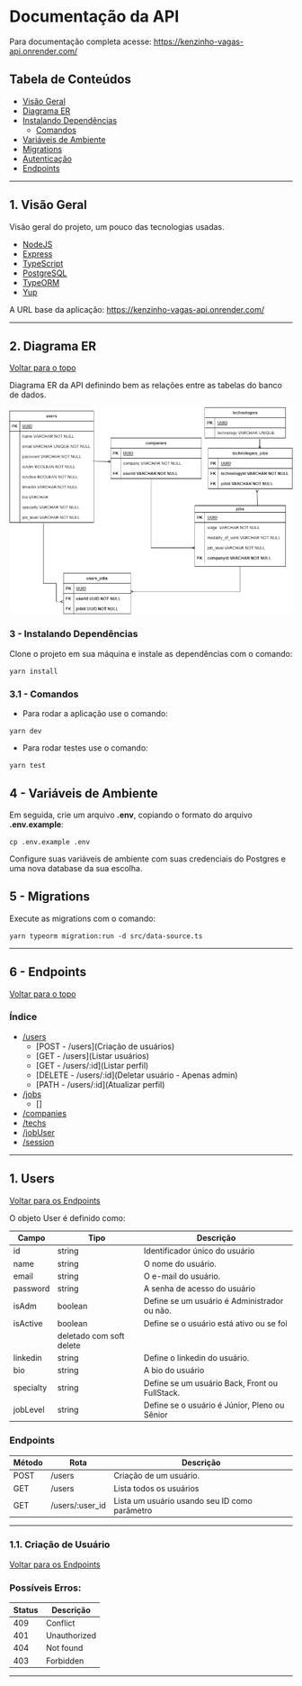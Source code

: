 # Documentação da API

Para documentação completa acesse: https://kenzinho-vagas-api.onrender.com/

## Tabela de Conteúdos

- [Visão Geral](#1-visão-geral)
- [Diagrama ER](#2-diagrama-er)
- [Instalando Dependências](#3-instalando-dependências)
	- [Comandos](#31-instalando-dependências)
- [Variáveis de Ambiente](#4-variáveis-de-ambiente)
- [Migrations](#5-migrations)
- [Autenticação](#6-autenticação)
- [Endpoints](#7-endpoints)

---

## 1. Visão Geral

Visão geral do projeto, um pouco das tecnologias usadas.

- [NodeJS](https://nodejs.org/en/)
- [Express](https://expressjs.com/pt-br/)
- [TypeScript](https://www.typescriptlang.org/)
- [PostgreSQL](https://www.postgresql.org/)
- [TypeORM](https://typeorm.io/)
- [Yup](https://www.npmjs.com/package/yup)

A URL base da aplicação:
https://kenzinho-vagas-api.onrender.com/

---

## 2. Diagrama ER
[ Voltar para o topo ](#tabela-de-conteúdos)


Diagrama ER da API definindo bem as relações entre as tabelas do banco de dados.

![DER](tbles.drawio.png)


### 3 - Instalando Dependências

Clone o projeto em sua máquina e instale as dependências com o comando:

```shell
yarn install
```

### 3.1 - Comandos

- Para rodar a aplicação use o comando:

```shell
yarn dev
```

- Para rodar testes use o comando:

```shell
yarn test
```

## 4 - Variáveis de Ambiente

Em seguida, crie um arquivo **.env**, copiando o formato do arquivo **.env.example**:
```
cp .env.example .env
```

Configure suas variáveis de ambiente com suas credenciais do Postgres e uma nova database da sua escolha.

## 5 - Migrations

Execute as migrations com o comando:

```
yarn typeorm migration:run -d src/data-source.ts
```

---

## 6 - Endpoints

[ Voltar para o topo ](#tabela-de-conteúdos)

### Índice

- [/users](#1)
    - [POST   - /users](Criação de usuários)
    - [GET    - /users](Listar usuários)
	- [GET    - /users/:id](Listar perfil)
	- [DELETE - /users/:id](Deletar usuário - Apenas admin)
	- [PATH   - /users/:id](Atualizar perfil)
- [/jobs](#2)
	- []
- [/companies](#3)
- [/techs](#4)
- [/jobUser](#5)
- [/session](#6)

---

## 1. **Users**
[ Voltar para os Endpoints ](#5-endpoints)

O objeto User é definido como:

| Campo      | Tipo   | Descrição                                     |
| -----------|--------|-------------------------------------------------|
| id         | string | Identificador único do usuário                  |
| name       | string | O nome do usuário.                              |
| email      | string | O e-mail do usuário.                            |
| password   | string | A senha de acesso do usuário                    |
| isAdm      | boolean| Define se um usuário é Administrador ou não.    |
| isActive   | boolean| Define se o usuário está ativo ou se foi 		|
|					  |		deletado com soft delete                    |
| linkedin   | string | Define o linkedin do usuário.    				|
| bio	     | string | A bio do usuário                    			|
| specialty  | string | Define se um usuário Back, Front ou FullStack.  |
| jobLevel   | string | Define se o usuário é Júnior, Pleno ou Sênior   |

### Endpoints

| Método   | Rota       | Descrição                               |
|----------|------------|-----------------------------------------|
| POST     | /users     | Criação de um usuário.                  |
| GET      | /users     | Lista todos os usuários                 |
| GET      | /users/:user_id     | Lista um usuário usando seu ID como parâmetro 

---

### 1.1. **Criação de Usuário**

[ Voltar para os Endpoints ](#5-endpoints)


### Possíveis Erros:
| Status | Descrição 	|
|--------|--------------|
|   409  | Conflict 	|
|   401  | Unauthorized |
|   404  | Not found 	|
|   403  | Forbidden 	|

---


